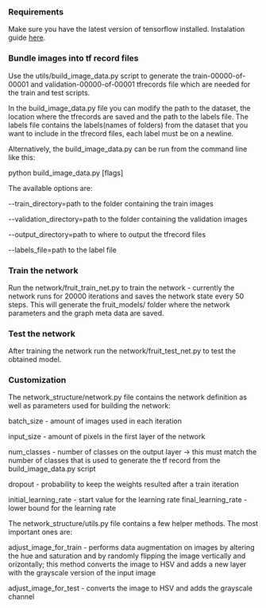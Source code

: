 ### Requirements ###

  Make sure you have the latest version of tensorflow installed. Instalation guide [here](https://www.tensorflow.org/install/).

### Bundle images into tf record files ###

Use the utils/build_image_data.py script to generate the train-00000-of-00001 and validation-00000-of-00001 tfrecords file 
which are needed for the train and test scripts. 

In the build_image_data.py file you can modify the path to the dataset, the location where the tfrecords are saved and 
the path to the labels file. The labels file contains the labels(names of folders) from the dataset that you want to include in the tfrecord files, each label must be on a newline.

Alternatively, the build_image_data.py can be run from the command line like this:

python build_image_data.py \[flags\]

The available options are:

--train_directory=path to the folder containing the train images 

--validation_directory=path to the folder containing the validation images 

--output_directory=path to where to output the tfrecord files 

--labels_file=path to the label file

### Train the network ###

Run the network/fruit_train_net.py to train the network - currently the network runs for 20000 iterations and saves the 
network state every 50 steps. This will generate the fruit_models/ folder where the network parameters and the graph meta data 
are saved.

### Test the network ###

After training the network run the network/fruit_test_net.py to test the obtained model.

### Customization ###

The network_structure/network.py file contains the network definition as well as parameters used for building the network: 

batch_size - amount of images used in each iteration

input_size - amount of pixels in the first layer of the network

num_classes - number of classes on the output layer -> this must match the number of 
classes that is used to generate the tf record from the build_image_data.py script

dropout - probability to keep the weights resulted after a train iteration

initial_learning_rate - start value for the learning rate
final_learning_rate - lower bound for the learning rate

The network_structure/utils.py file contains a few helper methods. The most important ones are:

adjust_image_for_train - performs data augmentation on images by altering the hue 
and saturation and by randomly flipping the image vertically and orizontally; 
this method converts the image to HSV and adds a new layer with the grayscale version of the input image

adjust_image_for_test - converts the image to HSV and adds the grayscale channel
